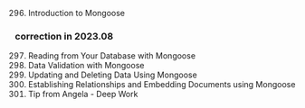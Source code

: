 296. Introduction to Mongoose
### correction in 2023.08
297. Reading from Your Database with Mongoose
298. Data Validation with Mongoose
299. Updating and Deleting Data Using Mongoose
300. Establishing Relationships and Embedding Documents using Mongoose
301. Tip from Angela - Deep Work
